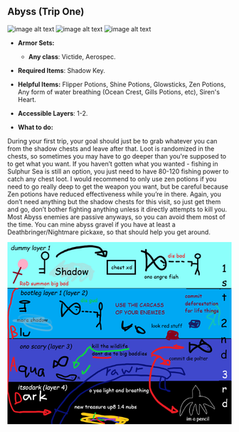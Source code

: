 ## Abyss (Trip One)

![image alt text](../public/BMbpD6rCZ1qoniF20u7H2A_img_19.png)
![image alt text](../public/BMbpD6rCZ1qoniF20u7H2A_img_20.png)
![image alt text](../public/BMbpD6rCZ1qoniF20u7H2A_img_21.png)

* **Armor Sets:**

    * **Any class**: Victide, Aerospec.

* **Required Items**: Shadow Key.

* **Helpful Items:** Flipper Potions, Shine Potions, Glowsticks, Zen Potions, Any form of water breathing (Ocean Crest, Gills Potions, etc), Siren's Heart.

* **Accessible Layers**: 1-2.

* **What to do:**

During your first trip, your goal should just be to grab whatever you can from the shadow chests and leave after that. Loot is randomized in the chests, so sometimes you may have to go deeper than you're supposed to to get what you want. If you haven’t gotten what you wanted - fishing in Sulphur Sea is still an option, you just need to have 80-120 fishing power to catch any chest loot. I would recommend to only use zen potions if you need to go really deep to get the weapon you want, but be careful because Zen potions have reduced effectiveness while you’re in there. Again, you don’t need anything but the shadow chests for this visit, so just get them and go, don’t bother fighting anything unless it directly attempts to kill you. Most Abyss enemies are passive anyways, so you can avoid them most of the time. You can mine abyss gravel if you have at least a Deathbringer/Nightmare pickaxe, so that should help you get around.

![image alt text](../public/Abyss.png)
